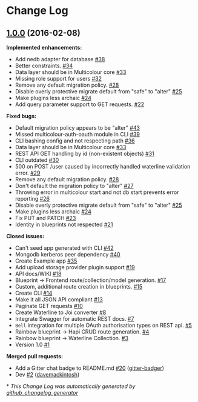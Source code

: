 # Change Log

## [1.0.0](https://github.com/Multicolour/multicolour/tree/1.0.0) (2016-02-08)
**Implemented enhancements:**

- Add nedb adapter for database [\#38](https://github.com/Multicolour/multicolour/issues/38)
- Better constraints. [\#34](https://github.com/Multicolour/multicolour/issues/34)
- Data layer should be in Multicolour core [\#33](https://github.com/Multicolour/multicolour/issues/33)
- Missing role support for users [\#32](https://github.com/Multicolour/multicolour/issues/32)
- Remove any default migration policy. [\#28](https://github.com/Multicolour/multicolour/issues/28)
- Disable overly protective migrate default from "safe" to "alter" [\#25](https://github.com/Multicolour/multicolour/issues/25)
- Make plugins less archaic [\#24](https://github.com/Multicolour/multicolour/issues/24)
- Add query parameter support to GET requests. [\#22](https://github.com/Multicolour/multicolour/issues/22)

**Fixed bugs:**

- Default migration policy appears to be "alter" [\#43](https://github.com/Multicolour/multicolour/issues/43)
- Missed multicolour-auth-oauth module in CLI [\#39](https://github.com/Multicolour/multicolour/issues/39)
- CLI bashing config and not respecting path [\#36](https://github.com/Multicolour/multicolour/issues/36)
- Data layer should be in Multicolour core [\#33](https://github.com/Multicolour/multicolour/issues/33)
- REST API GET handling by id \(non-existent objects\) [\#31](https://github.com/Multicolour/multicolour/issues/31)
- CLI outdated [\#30](https://github.com/Multicolour/multicolour/issues/30)
- 500 on POST /user caused by incorrectly handled waterline validation error. [\#29](https://github.com/Multicolour/multicolour/issues/29)
- Remove any default migration policy. [\#28](https://github.com/Multicolour/multicolour/issues/28)
- Don't default the migration policy to "alter" [\#27](https://github.com/Multicolour/multicolour/issues/27)
- Throwing error in multicolour start and not db start prevents error reporting [\#26](https://github.com/Multicolour/multicolour/issues/26)
- Disable overly protective migrate default from "safe" to "alter" [\#25](https://github.com/Multicolour/multicolour/issues/25)
- Make plugins less archaic [\#24](https://github.com/Multicolour/multicolour/issues/24)
- Fix PUT and PATCH [\#23](https://github.com/Multicolour/multicolour/issues/23)
- Identity in blueprints not respected [\#21](https://github.com/Multicolour/multicolour/issues/21)

**Closed issues:**

- Can't seed app generated with CLI [\#42](https://github.com/Multicolour/multicolour/issues/42)
- Mongodb kerberos peer dependency [\#40](https://github.com/Multicolour/multicolour/issues/40)
- Create Example app [\#35](https://github.com/Multicolour/multicolour/issues/35)
- Add upload storage provider plugin support [\#19](https://github.com/Multicolour/multicolour/issues/19)
- API docs/WIKI [\#18](https://github.com/Multicolour/multicolour/issues/18)
- Blueprint -\> Frontend route/collection/model generation. [\#17](https://github.com/Multicolour/multicolour/issues/17)
- Custom, additional route creation in blueprints. [\#15](https://github.com/Multicolour/multicolour/issues/15)
- Create CLI [\#14](https://github.com/Multicolour/multicolour/issues/14)
- Make it all JSON API compliant [\#13](https://github.com/Multicolour/multicolour/issues/13)
- Paginate GET requests [\#10](https://github.com/Multicolour/multicolour/issues/10)
- Create Waterline to Joi converter [\#8](https://github.com/Multicolour/multicolour/issues/8)
- Integrate Swagger for automatic REST docs. [\#7](https://github.com/Multicolour/multicolour/issues/7)
- `Bell` integration for multiple OAuth authorisation types on REST api. [\#5](https://github.com/Multicolour/multicolour/issues/5)
- Rainbow blueprint -\> Hapi CRUD route generation. [\#4](https://github.com/Multicolour/multicolour/issues/4)
- Rainbow blueprint -\> Waterline Collection. [\#3](https://github.com/Multicolour/multicolour/issues/3)
- Version 1.0 [\#1](https://github.com/Multicolour/multicolour/issues/1)

**Merged pull requests:**

- Add a Gitter chat badge to README.md [\#20](https://github.com/Multicolour/multicolour/pull/20) ([gitter-badger](https://github.com/gitter-badger))
- Dev [\#2](https://github.com/Multicolour/multicolour/pull/2) ([davemackintosh](https://github.com/davemackintosh))



\* *This Change Log was automatically generated by [github_changelog_generator](https://github.com/skywinder/Github-Changelog-Generator)*